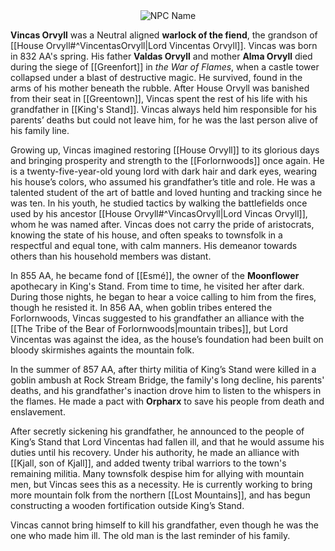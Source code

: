 <div style="text-align: center;">
  <img src="Lord Vincas Orvyll.png" alt="NPC Name" style="max-width: 450px;">
</div>

**Vincas Orvyll** was a Neutral aligned **warlock of the fiend**, the grandson of [[House Orvyll#^VincentasOrvyll|Lord Vincentas Orvyll]]. Vincas was born in 832 AA's spring. His father **Valdas Orvyll** and mother **Alma Orvyll** died during the siege of [[Greenfort]] in _the War of Flames_, when a castle tower collapsed under a blast of destructive magic. He survived, found in the arms of his mother beneath the rubble. After House Orvyll was banished from their seat in [[Greentown]], Vincas spent the rest of his life with his grandfather in [[King's Stand]]. Vincas always held him responsible for his parents’ deaths but could not leave him, for he was the last person alive of his family line.

Growing up, Vincas imagined restoring [[House Orvyll]] to its glorious days and bringing prosperity and strength to the [[Forlornwoods]] once again. He is a twenty-five-year-old young lord with dark hair and dark eyes, wearing his house’s colors, who assumed his grandfather’s title and role. He was a talented student of the art of battle and loved hunting and tracking since he was ten. In his youth, he studied tactics by walking the battlefields once used by his ancestor [[House Orvyll#^VincasOrvyll|Lord Vincas Orvyll]], whom he was named after. Vincas does not carry the pride of aristocrats, knowing the state of his house, and often speaks to townsfolk in a respectful and equal tone, with calm manners. His demeanor towards others than his household members was distant.

In 855 AA, he became fond of [[Esmé]], the owner of the **Moonflower** apothecary in King's Stand. From time to time, he visited her after dark. During those nights, he began to hear a voice calling to him from the fires, though he resisted it. In 856 AA, when goblin tribes entered the Forlornwoods, Vincas suggested to his grandfather an alliance with the [[The Tribe of the Bear of Forlornwoods|mountain tribes]], but Lord Vincentas was against the idea, as the house’s foundation had been built on bloody skirmishes againts the mountain folk.

In the summer of 857 AA, after thirty militia of King’s Stand were killed in a goblin ambush at Rock Stream Bridge, the family's long decline, his parents' deaths, and his grandfather's inaction drove him to listen to the whispers in the flames. He made a pact with **Orpharx** to save his people from death and enslavement.

After secretly sickening his grandfather, he announced to the people of King’s Stand that Lord Vincentas had fallen ill, and that he would assume his duties until his recovery. Under his authority, he made an alliance with [[Kjall, son of Kjall]], and added twenty tribal warriors to the town's remaining militia. Many townsfolk despise him for allying with mountain men, but Vincas sees this as a necessity. He is currently working to bring more mountain folk from the northern [[Lost Mountains]], and has begun constructing a wooden fortification outside King’s Stand.

Vincas cannot bring himself to kill his grandfather, even though he was the one who made him ill. The old man is the last reminder of his family.